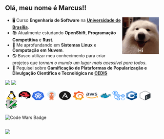 ## Olá, meu nome é Marcus!!

<div>
    <img align="right" height="120rem" src="dog-wink.gif">
</div>

- 🖥️ Curso **Engenharia de Software** na [**Universidade de Brasília**](https://www.unb.br/).
- 📚 Atualmente estudando **OpenShift**, **Programação Competitiva** e **Rust**.
- 📓 Me aprofundando em **Sistemas Linux** e **Computação em Nuvem**.
- 🌎 Busco utilizar meu conhecimento para criar projetos que *tornem o mundo um lugar mais acessível para todos*.
- 🔬 Pequisei sobre **Gamificação de Plataformas de Popularização e Divulgação Científica e Tecnológica no [CEDIS](https://cedis.unb.br/)**

<div>
  <img height="180em" src="https://github-readme-stats.vercel.app/api?username=marcusmartinss&show_icons=true&theme=vision-friendly-dark&include_all_commits=true&count_private=true"/>
  <img height="180em" src="https://github-readme-stats.vercel.app/api/top-langs/?username=marcusmartinss&layout=compact&langs_count=16&theme=vision-friendly-dark"/>
</div>

<div style="display: inline_block"><br>
    <img align="center" alt="Marcus-Linux" height="30" width="40" src="https://raw.githubusercontent.com/devicons/devicon/master/icons/linux/linux-original.svg">
    <img align="center" alt="Marcus-RedHat" height="30" width="40" src="https://raw.githubusercontent.com/devicons/devicon/master/icons/redhat/redhat-original.svg">
    <img align="center" alt="Marcus-Kubernetes" height="30" width="40" src="https://raw.githubusercontent.com/devicons/devicon/master/icons/kubernetes/kubernetes-plain.svg">
    <img align="center" alt="Marcus-ArgoCD" height="30" width="40" src="https://raw.githubusercontent.com/devicons/devicon/master/icons/argocd/argocd-original.svg">
    <img align="center" alt="Marcus-Ansible" height="30" width="40" src="https://raw.githubusercontent.com/devicons/devicon/master/icons/ansible/ansible-original.svg">
    <img align="center" alt="Marcus-Grafana" height="30" width="40" src="https://raw.githubusercontent.com/devicons/devicon/master/icons/grafana/grafana-original.svg">
        <img align="center" alt="Marcus-AWS" height="30" width="40" src="https://raw.githubusercontent.com/devicons/devicon/master/icons/amazonwebservices/amazonwebservices-original-wordmark.svg">
        <img align="center" alt="Marcus-Docker" height="30" width="40" src="https://raw.githubusercontent.com/devicons/devicon/master/icons/docker/docker-original.svg">
    <img align="center" alt="Marcus-GitHub-Actions" height="30" width="40" src="https://raw.githubusercontent.com/devicons/devicon/master/icons/githubactions/githubactions-original.svg">
    <img align="center" alt="Marcus-C-Plus-Plus" height="30" width="40" src="https://raw.githubusercontent.com/devicons/devicon/master/icons/cplusplus/cplusplus-original.svg">
    <img align="center" alt="Marcus-Bash" height="30" width="40" src="https://raw.githubusercontent.com/devicons/devicon/master/icons/bash/bash-original.svg">
    <img align="center" alt="Marcus-Vim" height="30" width="40" src="https://raw.githubusercontent.com/devicons/devicon/master/icons/vim/vim-original.svg">
</div>

<div>
    <br/>
    <img align="center" alt="Code Wars Badge" src="https://www.codewars.com/users/marcusmartinss/badges/small">
</div>

##

<div>
    <a href = "mailto:marcuspaivamartins@gmail.com"><img src="https://img.shields.io/badge/Gmail-D14836?style=for-the-badge&logo=gmail&logoColor=white" target="_blank"></a>
<!--   <a href="https://www.linkedin.com/in/marcusmartinss/" target="_blank"><img src="https://img.shields.io/badge/-LinkedIn-%230077B5?style=for-the-badge&logo=linkedin&logoColor=white" target="_blank"></a>    -->
</div>
